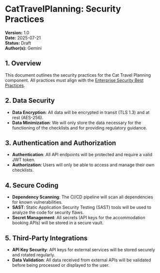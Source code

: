 # CatTravelPlanning: Security Practices

**Version:** 1.0  
**Date:** 2025-07-21  
**Status:** Draft  
**Author(s):** Gemini

## 1. Overview

This document outlines the security practices for the Cat Travel Planning component. All practices must align with the [Enterprise Security Best Practices](../../../docs/enterprise_security_best_practices.md).

## 2. Data Security

- **Data Encryption**: All data will be encrypted in transit (TLS 1.3) and at rest (AES-256).
- **Data Minimization**: We will only store the data necessary for the functioning of the checklists and for providing regulatory guidance.

## 3. Authentication and Authorization

- **Authentication**: All API endpoints will be protected and require a valid JWT token.
- **Authorization**: Users will only be able to access and manage their own checklists.

## 4. Secure Coding

- **Dependency Scanning**: The CI/CD pipeline will scan all dependencies for known vulnerabilities.
- **SAST**: Static Application Security Testing (SAST) tools will be used to analyze the code for security flaws.
- **Secret Management**: All secrets (API keys for the accommodation booking APIs) will be stored in a secure vault.

## 5. Third-Party Integrations

- **API Key Security**: API keys for external services will be stored securely and rotated regularly.
- **Data Validation**: All data received from external APIs will be validated before being processed or displayed to the user.
